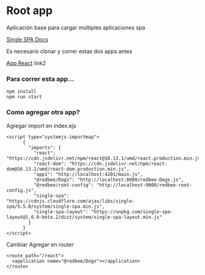 # Root app

Aplicación base para cargar múltiples aplicaciones spa

[Single SPA Docs](https://single-spa.js.org/docs/configuration)

Es necesario clonar y correr estas dos apps antes

[App React](https://github.com/britez/react-single-spa-application)
link2

### Para correr esta app...

```
npm install
npm run start
```

### Como agregar otra app?

Agregar import en index.ejs

```
<script type="systemjs-importmap">
      {
        "imports": {
          "react": "https://cdn.jsdelivr.net/npm/react@16.13.1/umd/react.production.min.js",
          "react-dom": "https://cdn.jsdelivr.net/npm/react-dom@16.13.1/umd/react-dom.production.min.js",
          "app1": "http://localhost:4201/main.js",
          "@redbee/Dogs": "http://localhost:8080/redbee-Dogs.js",
          "@redbee/root-config": "http://localhost:9000/redbee-root-config.js",
          "single-spa": "https://cdnjs.cloudflare.com/ajax/libs/single-spa/5.5.0/system/single-spa.min.js",
          "single-spa-layout": "https://unpkg.com/single-spa-layout@1.0.0-beta.2/dist/system/single-spa-layout.min.js"
        }
      }
</script>
```

Cambiar Agregar en router

```
<route path="/react">
  <application name="@redbee/Dogs"></application>
</route>
```

